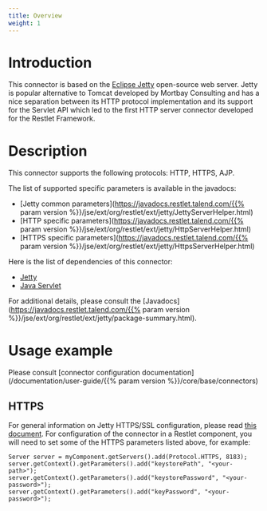 ```yaml
---
title: Overview
weight: 1
---
```

# Introduction

This connector is based on the [Eclipse Jetty](http://www.eclipse.org/jetty/)
open-source web server. Jetty is popular alternative to Tomcat developed
by Mortbay Consulting and has a nice separation between its HTTP
protocol implementation and its support for the Servlet API which led to
the first HTTP server connector developed for the Restlet Framework.

# Description

This connector supports the following protocols: HTTP, HTTPS, AJP.

The list of supported specific parameters is available in the javadocs:

-   [Jetty common parameters](https://javadocs.restlet.talend.com/{{% param version %}}/jse/ext/org/restlet/ext/jetty/JettyServerHelper.html)
-   [HTTP specific parameters](https://javadocs.restlet.talend.com/{{% param version %}}/jse/ext/org/restlet/ext/jetty/HttpServerHelper.html)
-   [HTTPS specific parameters](https://javadocs.restlet.talend.com/{{% param version %}}/jse/ext/org/restlet/ext/jetty/HttpsServerHelper.html)

Here is the list of dependencies of this connector:

-   [Jetty](http://www.eclipse.org/jetty/)
-   [Java Servlet](http://www.oracle.com/technetwork/java/javaee/servlet/index.html)

For additional details, please consult the
[Javadocs](https://javadocs.restlet.talend.com/{{% param version %}}/jse/ext/org/restlet/ext/jetty/package-summary.html).

# Usage example

Please consult [connector configuration documentation](/documentation/user-guide/{{% param version %}}/core/base/connectors)

## HTTPS

For general information on Jetty HTTPS/SSL configuration, please read
[this document](http://wiki.eclipse.org/Jetty/Howto/Configure_SSL).
For configuration of the connector in a Restlet component, you will need
to set some of the HTTPS parameters listed above, for example:

    Server server = myComponent.getServers().add(Protocol.HTTPS, 8183);
    server.getContext().getParameters().add("keystorePath", "<your-path>");
    server.getContext().getParameters().add("keystorePassword", "<your-password>");
    server.getContext().getParameters().add("keyPassword", "<your-password>");
